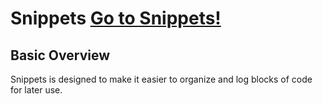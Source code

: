 # Snippets [Go to Snippets!](https://morning-harbor-79094.herokuapp.com/)

## Basic Overview
Snippets is designed to make it easier to organize and log blocks of code for later use.
